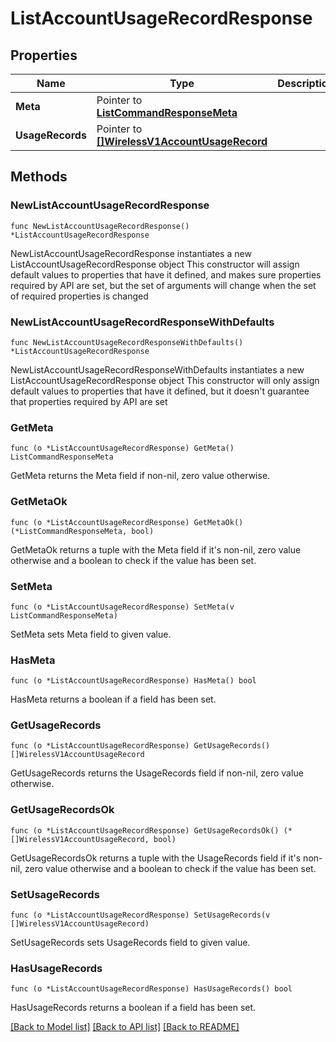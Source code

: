 # ListAccountUsageRecordResponse

## Properties

Name | Type | Description
------------ | ------------- | -------------
**Meta** | Pointer to [**ListCommandResponseMeta**](ListCommandResponse_meta.md) |  | [optional] 
**UsageRecords** | Pointer to [**[]WirelessV1AccountUsageRecord**](WirelessV1AccountUsageRecord.md) |  | [optional] 

## Methods

### NewListAccountUsageRecordResponse

`func NewListAccountUsageRecordResponse() *ListAccountUsageRecordResponse`

NewListAccountUsageRecordResponse instantiates a new ListAccountUsageRecordResponse object
This constructor will assign default values to properties that have it defined,
and makes sure properties required by API are set, but the set of arguments
will change when the set of required properties is changed

### NewListAccountUsageRecordResponseWithDefaults

`func NewListAccountUsageRecordResponseWithDefaults() *ListAccountUsageRecordResponse`

NewListAccountUsageRecordResponseWithDefaults instantiates a new ListAccountUsageRecordResponse object
This constructor will only assign default values to properties that have it defined,
but it doesn't guarantee that properties required by API are set

### GetMeta

`func (o *ListAccountUsageRecordResponse) GetMeta() ListCommandResponseMeta`

GetMeta returns the Meta field if non-nil, zero value otherwise.

### GetMetaOk

`func (o *ListAccountUsageRecordResponse) GetMetaOk() (*ListCommandResponseMeta, bool)`

GetMetaOk returns a tuple with the Meta field if it's non-nil, zero value otherwise
and a boolean to check if the value has been set.

### SetMeta

`func (o *ListAccountUsageRecordResponse) SetMeta(v ListCommandResponseMeta)`

SetMeta sets Meta field to given value.

### HasMeta

`func (o *ListAccountUsageRecordResponse) HasMeta() bool`

HasMeta returns a boolean if a field has been set.

### GetUsageRecords

`func (o *ListAccountUsageRecordResponse) GetUsageRecords() []WirelessV1AccountUsageRecord`

GetUsageRecords returns the UsageRecords field if non-nil, zero value otherwise.

### GetUsageRecordsOk

`func (o *ListAccountUsageRecordResponse) GetUsageRecordsOk() (*[]WirelessV1AccountUsageRecord, bool)`

GetUsageRecordsOk returns a tuple with the UsageRecords field if it's non-nil, zero value otherwise
and a boolean to check if the value has been set.

### SetUsageRecords

`func (o *ListAccountUsageRecordResponse) SetUsageRecords(v []WirelessV1AccountUsageRecord)`

SetUsageRecords sets UsageRecords field to given value.

### HasUsageRecords

`func (o *ListAccountUsageRecordResponse) HasUsageRecords() bool`

HasUsageRecords returns a boolean if a field has been set.


[[Back to Model list]](../README.md#documentation-for-models) [[Back to API list]](../README.md#documentation-for-api-endpoints) [[Back to README]](../README.md)


